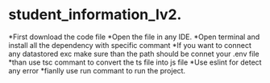 ﻿# student_information_lv2.



*First download the code file
*Open the file in any IDE.
*Open terminal and install all the dependency with specific commant
*If you want to connect any datastored exc make sure than the path should be connet your .env file
*than use tsc commant to convert the ts file into js file
*Use eslint for detect any error
*fianlly use run commant to run the project.
